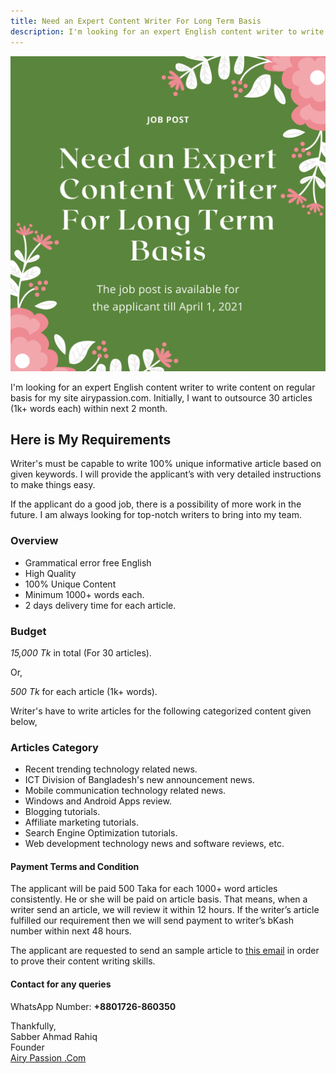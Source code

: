 ```yaml
---
title: Need an Expert Content Writer For Long Term Basis
description: I'm looking for an expert English content writer to write content on regular basis for my site airypassion.com
---
```

![Job Post](/assets/images/job-post.png)

I'm looking for an expert English content writer to write content on regular basis for my site airypassion.com. Initially, I want to outsource 30 articles (1k+ words each) within next 2 month.

## Here is My Requirements

Writer's must be capable to write 100% unique informative article based on given keywords. I will provide the applicant’s with very detailed instructions to make things easy.

If the applicant do a good job, there is a possibility of more work in the future. I am always looking for top-notch writers to bring into my team.

### Overview

- Grammatical error free English 
- High Quality 
- 100% Unique Content 
- Minimum 1000+ words each. 
- 2 days delivery time for each article. 

### Budget

*15,000 Tk* in total (For 30 articles).

Or,

*500 Tk* for each article (1k+ words).

Writer's have to write articles for the following categorized content given below,

### Articles Category

- Recent trending technology related news.
- ICT Division of Bangladesh's new announcement news. 
- Mobile communication technology related news.
- Windows and Android Apps review. 
- Blogging tutorials.
- Affiliate marketing tutorials. 
- Search Engine Optimization tutorials.
- Web development technology news and software reviews, etc. 

#### Payment Terms and Condition

The applicant will be paid 500 Taka for each 1000+ word articles consistently. He or she will be paid on article basis. That means, when a writer send an article, we will review it within 12 hours. If the writer’s article fulfilled our requirement then we will send payment to writer’s bKash number within next 48 hours.

The applicant are requested to send an sample article to [this email](mailto:info.rahiq@gmail.com) in order to prove their content writing skills.

#### Contact for any queries

WhatsApp Number: **+8801726-860350**

Thankfully,<br>
Sabber Ahmad Rahiq<br>
Founder<br>
[Airy Passion .Com](https://airypassion.com)
